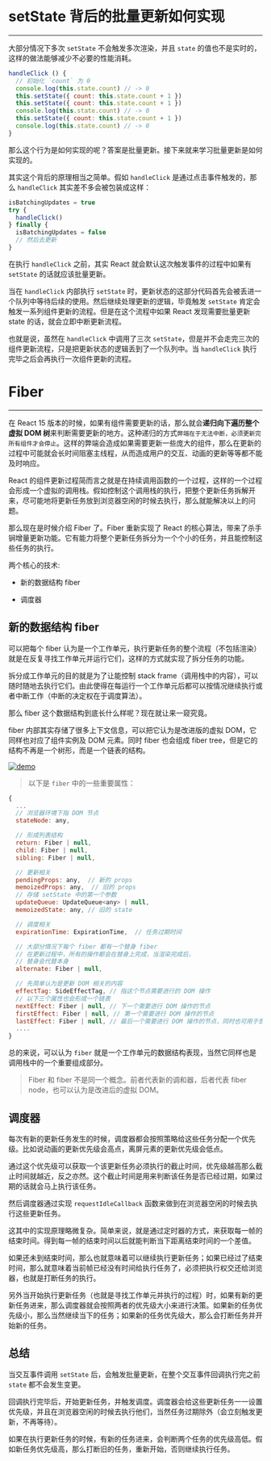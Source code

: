 #
# setState 背后的批量更新如何实现
---

大部分情况下多次 `setState` 不会触发多次渲染，并且 `state` 的值也不是实时的，这样的做法能够减少不必要的性能消耗。

```js
handleClick () {
  // 初始化 `count` 为 0
  console.log(this.state.count) // -> 0
  this.setState({ count: this.state.count + 1 })
  this.setState({ count: this.state.count + 1 })
  console.log(this.state.count) // -> 0
  this.setState({ count: this.state.count + 1 })
  console.log(this.state.count) // -> 0
}
```

那么这个行为是如何实现的呢？答案是批量更新。接下来就来学习批量更新是如何实现的。

其实这个背后的原理相当之简单。假如 `handleClick` 是通过点击事件触发的，那么 `handleClick` 其实差不多会被包装成这样：

```js
isBatchingUpdates = true
try {
  handleClick()
} finally {
  isBatchingUpdates = false
  // 然后去更新
}
```

在执行 `handleClick` 之前，其实 React 就会默认这次触发事件的过程中如果有 `setState` 的话就应该批量更新。

当在 `handleClick` 内部执行 `setState` 时，更新状态的这部分代码首先会被丢进一个队列中等待后续的使用。然后继续处理更新的逻辑，毕竟触发 `setState` 肯定会触发一系列组件更新的流程。但是在这个流程中如果 React 发现需要批量更新 state 的话，就会立即中断更新流程。

也就是说，虽然在 `handleClick` 中调用了三次 `setState`，但是并不会走完三次的组件更新流程，只是把更新状态的逻辑丢到了一个队列中。当 `handleClick` 执行完毕之后会再执行一次组件更新的流程。

# Fiber
---

在 React 15 版本的时候，如果有组件需要更新的话，那么就会**递归向下遍历整个虚拟 DOM 树**来判断需要更新的地方。这种递归的方式`弊端在于无法中断，必须更新完所有组件才会停止`。这样的弊端会造成如果需要更新一些庞大的组件，那么在更新的过程中可能就会长时间阻塞主线程，从而造成用户的交互、动画的更新等等都不能及时响应。

React 的组件更新过程简而言之就是在持续调用函数的一个过程，这样的一个过程会形成一个虚拟的调用栈。假如控制这个调用栈的执行，把整个更新任务拆解开来，尽可能地将更新任务放到浏览器空闲的时候去执行，那么就能解决以上的问题。

那么现在是时候介绍 Fiber 了。Fiber 重新实现了 React 的核心算法，带来了杀手锏增量更新功能。它有能力将整个更新任务拆分为一个个小的任务，并且能控制这些任务的执行。

两个核心的技术:

* 新的数据结构 fiber

* 调度器

## 新的数据结构 fiber

可以把每个 fiber 认为是一个工作单元，执行更新任务的整个流程（不包括渲染）就是在反复寻找工作单元并运行它们，这样的方式就实现了拆分任务的功能。

拆分成工作单元的目的就是为了让能控制 stack frame（调用栈中的内容），可以随时随地去执行它们。由此使得在每运行一个工作单元后都可以按情况继续执行或者中断工作（中断的决定权在于调度算法）。

那么 fiber 这个数据结构到底长什么样呢？现在就让来一窥究竟。

fiber 内部其实存储了很多上下文信息，可以把它认为是改进版的虚拟 DOM，它同样也对应了组件实例及 DOM 元素。同时 fiber 也会组成 fiber tree，但是它的结构不再是一个树形，而是一个链表的结构。

<a data-fancybox title="demo" href="/notes/assets/reactIloveDeveplo/16c14ea212e58566.png">![demo](/notes/assets/reactIloveDeveplo/16c14ea212e58566.png)</a>

> 以下是 `fiber` 中的一些重要属性：

```js
{
  ...
  // 浏览器环境下指 DOM 节点
  stateNode: any,

  // 形成列表结构
  return: Fiber | null,
  child: Fiber | null,
  sibling: Fiber | null,

  // 更新相关
  pendingProps: any,  // 新的 props
  memoizedProps: any,  // 旧的 props
  // 存储 setState 中的第一个参数
  updateQueue: UpdateQueue<any> | null,
  memoizedState: any, // 旧的 state

  // 调度相关
  expirationTime: ExpirationTime,  // 任务过期时间

  // 大部分情况下每个 fiber 都有一个替身 fiber
  // 在更新过程中，所有的操作都会在替身上完成，当渲染完成后，
  // 替身会代替本身
  alternate: Fiber | null,

  // 先简单认为是更新 DOM 相关的内容
  effectTag: SideEffectTag, // 指这个节点需要进行的 DOM 操作
  // 以下三个属性也会形成一个链表
  nextEffect: Fiber | null, // 下一个需要进行 DOM 操作的节点
  firstEffect: Fiber | null, // 第一个需要进行 DOM 操作的节点
  lastEffect: Fiber | null, // 最后一个需要进行 DOM 操作的节点，同时也可用于恢复任务
  ....
}
```

总的来说，可以认为 `fiber` 就是一个工作单元的数据结构表现，当然它同样也是调用栈中的一个重要组成部分。

> Fiber 和 fiber 不是同一个概念。前者代表新的调和器，后者代表 fiber node，也可以认为是改进后的虚拟 DOM。

## 调度器

每次有新的更新任务发生的时候，调度器都会按照策略给这些任务分配一个优先级。比如说动画的更新优先级会高点，离屏元素的更新优先级会低点。

通过这个优先级可以获取一个该更新任务必须执行的截止时间，优先级越高那么截止时间就越近，反之亦然。这个截止时间是用来判断该任务是否已经过期，如果过期的话就会马上执行该任务。

然后调度器通过实现 `requestIdleCallback` 函数来做到在浏览器空闲的时候去执行这些更新任务。

这其中的实现原理略微复杂。简单来说，就是通过定时器的方式，来获取每一帧的结束时间。得到每一帧的结束时间以后就能判断当下距离结束时间的一个差值。

如果还未到结束时间，那么也就意味着可以继续执行更新任务；如果已经过了结束时间，那么就意味着当前帧已经没有时间给执行任务了，必须把执行权交还给浏览器，也就是打断任务的执行。

另外当开始执行更新任务（也就是寻找工作单元并执行的过程）时，如果有新的更新任务进来，那么调度器就会按照两者的优先级大小来进行决策。如果新的任务优先级小，那么当然继续当下的任务；如果新的任务优先级大，那么会打断任务并开始新的任务。

## 总结

当交互事件调用 `setState` 后，会触发批量更新，在整个交互事件回调执行完之前 `state` 都不会发生变更。

回调执行完毕后，开始更新任务，并触发调度。调度器会给这些更新任务一一设置优先级，并且在浏览器空闲的时候去执行他们，当然任务过期除外（会立刻触发更新，不再等待）。

如果在执行更新任务的时候，有新的任务进来，会判断两个任务的优先级高低。假如新任务优先级高，那么打断旧的任务，重新开始，否则继续执行任务。